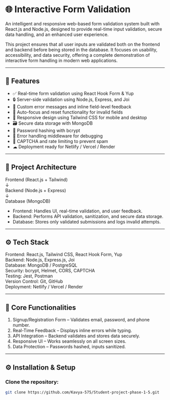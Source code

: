 # 🌐 Interactive Form Validation

An intelligent and responsive web-based form validation system built with React.js and Node.js, designed to provide real-time input validation, secure data handling, and an enhanced user experience.  

This project ensures that all user inputs are validated both on the frontend and backend before being stored in the database. It focuses on usability, accessibility, and data security, offering a complete demonstration of interactive form handling in modern web applications.

---

## 🚀 Features

- ✅ Real-time form validation using React Hook Form & Yup  
- 🔒 Server-side validation using Node.js, Express, and Joi  
- 🧩 Custom error messages and inline field-level feedback  
- 🔁 Auto-focus and reset functionality for invalid fields  
- 📱 Responsive design using Tailwind CSS for mobile and desktop  
- 🗃 Secure data storage with MongoDB  
- 🧠 Password hashing with bcrypt  
- 🧰 Error handling middleware for debugging  
- 🧾 CAPTCHA and rate limiting to prevent spam  
- ☁ Deployment ready for Netlify / Vercel / Render  

---

## 🧱 Project Architecture

Frontend (React.js + Tailwind)  
↓  
Backend (Node.js + Express)  
↓  
Database (MongoDB)

- Frontend: Handles UI, real-time validation, and user feedback.  
- Backend: Performs API validation, sanitization, and secure data storage.  
- Database: Stores only validated submissions and logs invalid attempts.

---

## ⚙ Tech Stack

Frontend: React.js, Tailwind CSS, React Hook Form, Yup  
Backend: Node.js, Express.js, Joi  
Database: MongoDB / PostgreSQL  
Security: bcrypt, Helmet, CORS, CAPTCHA  
Testing: Jest, Postman  
Version Control: Git, GitHub  
Deployment: Netlify / Vercel / Render  

---

## 🧩 Core Functionalities

1. Signup/Registration Form – Validates email, password, and phone number.  
2. Real-Time Feedback – Displays inline errors while typing.  
3. API Integration – Backend validates and stores data securely.  
4. Responsive UI – Works seamlessly on all screen sizes.  
5. Data Protection – Passwords hashed, inputs sanitized.  

---

## ⚙ Installation & Setup

### Clone the repository:
```bash
git clone https://github.com/Kavya-575/Student-project-phase-1-5.git
